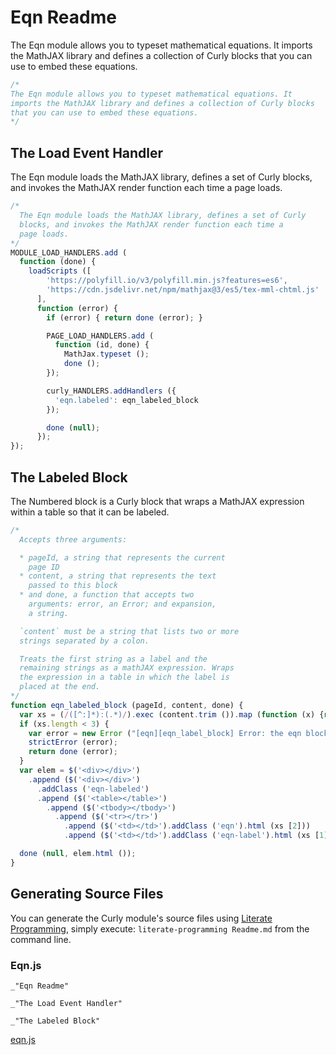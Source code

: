 Eqn Readme
==========

The Eqn module allows you to typeset mathematical equations. It imports the MathJAX library and defines a collection of Curly blocks that you can use to embed these equations.

```javascript
/*
The Eqn module allows you to typeset mathematical equations. It
imports the MathJAX library and defines a collection of Curly blocks
that you can use to embed these equations.
*/
```

The Load Event Handler
----------------------

The Eqn module loads the MathJAX library, defines a set of Curly blocks, and invokes the MathJAX render function each time a page loads.

```javascript
/*
  The Eqn module loads the MathJAX library, defines a set of Curly
  blocks, and invokes the MathJAX render function each time a
  page loads.
*/
MODULE_LOAD_HANDLERS.add (
  function (done) {
    loadScripts ([
        'https://polyfill.io/v3/polyfill.min.js?features=es6',
        'https://cdn.jsdelivr.net/npm/mathjax@3/es5/tex-mml-chtml.js'
      ],
      function (error) {
        if (error) { return done (error); }

        PAGE_LOAD_HANDLERS.add (
          function (id, done) {
            MathJax.typeset ();
            done ();
        });

        curly_HANDLERS.addHandlers ({
          'eqn.labeled': eqn_labeled_block
        });

        done (null);
      });
});
```

The Labeled Block
-----------------

The Numbered block is a Curly block that wraps a MathJAX expression within a table so that it can be labeled.

```javascript
/*
  Accepts three arguments:

  * pageId, a string that represents the current
    page ID
  * content, a string that represents the text
    passed to this block
  * and done, a function that accepts two
    arguments: error, an Error; and expansion,
    a string.

  `content` must be a string that lists two or more
  strings separated by a colon.

  Treats the first string as a label and the
  remaining strings as a mathJAX expression. Wraps
  the expression in a table in which the label is
  placed at the end.
*/
function eqn_labeled_block (pageId, content, done) {
  var xs = (/([^:]*):(.*)/).exec (content.trim ()).map (function (x) {return x.trim (); });
  if (xs.length < 3) {
    var error = new Error ("[eqn][eqn_label_block] Error: the eqn block expects two or more arguments.");
    strictError (error);
    return done (error);
  }
  var elem = $('<div></div>')
    .append ($('<div></div>')
      .addClass ('eqn-labeled')
      .append ($('<table></table>')
        .append ($('<tbody></tbody>')
          .append ($('<tr></tr>')
            .append ($('<td></td>').addClass ('eqn').html (xs [2]))
            .append ($('<td></td>').addClass ('eqn-label').html (xs [1]))))));

  done (null, elem.html ());
}
```

Generating Source Files
-----------------------

You can generate the Curly module's source files using [Literate Programming](https://github.com/jostylr/literate-programming), simply execute:
`literate-programming Readme.md`
from the command line.

### Eqn.js
```
_"Eqn Readme"

_"The Load Event Handler"

_"The Labeled Block"
```
[eqn.js](#Eqn.js "save:")
